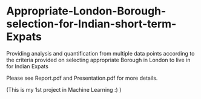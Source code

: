 # Appropriate-London-Borough-selection-for-Indian-short-term-Expats
Providing analysis and quantification from multiple data points according to the criteria provided on selecting appropriate Borough in London to live in for Indian Expats

Please see Report.pdf and Presentation.pdf for more details.


(This is my 1st project in Machine Learning :) )
